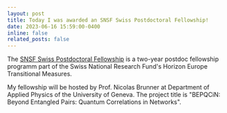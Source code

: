 ```yaml
---
layout: post
title: Today I was awarded an SNSF Swiss Postdoctoral Fellowship!
date: 2023-06-16 15:59:00-0400
inline: false
related_posts: false
---
```


The <a href="https://www.snf.ch/en/m1NtWp4nTELQixlu/funding/horizon-europe-swiss-postdoctoral-fellowships">SNSF Swiss Postdoctoral Fellowship</a> is a two-year postdoc fellowship programm part of the Swiss National Research Fund's Horizon Europe Transitional Measures. 
 
My fellowship will be hosted by Prof. Nicolas Brunner at Department of Applied Physics of the University of Geneva. The project title is "BEPQCiN: Beyond Entangled Pairs: Quantum Correlations in Networks".
